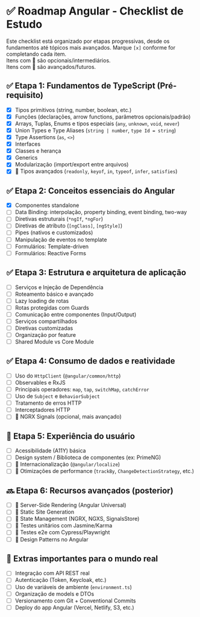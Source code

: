 # ✅ Roadmap Angular - Checklist de Estudo

Este checklist está organizado por etapas progressivas, desde os fundamentos até tópicos mais avançados.
Marque `[x]` conforme for completando cada item.  
Itens com 🔸 são opcionais/intermediários.  
Itens com 🔹 são avançados/futuros.

## ✅ Etapa 1: Fundamentos de TypeScript (Pré-requisito)

- [x] Tipos primitivos (string, number, boolean, etc.)
- [x] Funções (declarações, arrow functions, parâmetros opcionais/padrão)
- [x] Arrays, Tuplas, Enums e tipos especiais (`any`, `unknown`, `void`, `never`)
- [x] Union Types e Type Aliases (`string | number`, `type Id = string`)
- [x] Type Assertions (`as`, `<>`)
- [x] Interfaces
- [x] Classes e herança
- [x] Generics
- [x] Modularização (import/export entre arquivos)
- [x] 🔹 Tipos avançados (`readonly`, `keyof`, `in`, `typeof`, `infer`, `satisfies`)

## ✅ Etapa 2: Conceitos essenciais do Angular

- [x] Componentes standalone
- [ ] Data Binding: interpolação, property binding, event binding, two-way
- [ ] Diretivas estruturais (`*ngIf`, `*ngFor`)
- [ ] Diretivas de atributo (`[ngClass]`, `[ngStyle]`)
- [ ] Pipes (nativos e customizados)
- [ ] Manipulação de eventos no template
- [ ] Formulários: Template-driven
- [ ] Formulários: Reactive Forms

## ✅ Etapa 3: Estrutura e arquitetura de aplicação

- [ ] Serviços e Injeção de Dependência
- [ ] Roteamento básico e avançado
- [ ] Lazy loading de rotas
- [ ] Rotas protegidas com Guards
- [ ] Comunicação entre componentes (Input/Output)
- [ ] Serviços compartilhados
- [ ] Diretivas customizadas
- [ ] Organização por feature
- [ ] Shared Module vs Core Module

## ✅ Etapa 4: Consumo de dados e reatividade

- [ ] Uso do `HttpClient` (`@angular/common/http`)
- [ ] Observables e RxJS
- [ ] Principais operadores: `map`, `tap`, `switchMap`, `catchError`
- [ ] Uso de `Subject` e `BehaviorSubject`
- [ ] Tratamento de erros HTTP
- [ ] Interceptadores HTTP
- [ ] 🔸 NGRX Signals (opcional, mais avançado)

## 🔄 Etapa 5: Experiência do usuário

- [ ] Acessibilidade (A11Y) básica
- [ ] Design system / Biblioteca de componentes (ex: PrimeNG)
- [ ] 🔸 Internacionalização (`@angular/localize`)
- [ ] 🔸 Otimizações de performance (`trackBy`, `ChangeDetectionStrategy`, etc.)

## 🔜 Etapa 6: Recursos avançados (posterior)

- [ ] 🔹 Server-Side Rendering (Angular Universal)
- [ ] 🔹 Static Site Generation
- [ ] 🔹 State Management (NGRX, NGXS, SignalsStore)
- [ ] 🔹 Testes unitários com Jasmine/Karma
- [ ] 🔹 Testes e2e com Cypress/Playwright
- [ ] 🔹 Design Patterns no Angular

## 🧩 Extras importantes para o mundo real

- [ ] Integração com API REST real
- [ ] Autenticação (Token, Keycloak, etc.)
- [ ] Uso de variáveis de ambiente (`environment.ts`)
- [ ] Organização de models e DTOs
- [ ] Versionamento com Git + Conventional Commits
- [ ] Deploy do app Angular (Vercel, Netlify, S3, etc.)
